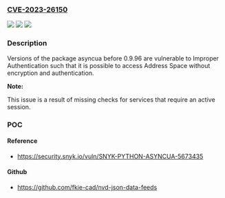 ### [CVE-2023-26150](https://cve.mitre.org/cgi-bin/cvename.cgi?name=CVE-2023-26150)
![](https://img.shields.io/static/v1?label=Product&message=asyncua&color=blue)
![](https://img.shields.io/static/v1?label=Version&message=0%3C%200.9.96%20&color=brighgreen)
![](https://img.shields.io/static/v1?label=Vulnerability&message=Improper%20Authentication&color=brighgreen)

### Description

Versions of the package asyncua before 0.9.96 are vulnerable to Improper Authentication such that it is possible to access Address Space without encryption and authentication.**Note:**This issue is a result of missing checks for services that require an active session.

### POC

#### Reference
- https://security.snyk.io/vuln/SNYK-PYTHON-ASYNCUA-5673435

#### Github
- https://github.com/fkie-cad/nvd-json-data-feeds

